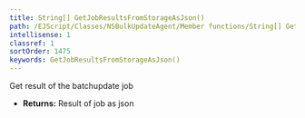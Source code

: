 ```yaml
---
title: String[] GetJobResultsFromStorageAsJson()
path: /EJScript/Classes/NSBulkUpdateAgent/Member functions/String[] GetJobResultsFromStorageAsJson()
intellisense: 1
classref: 1
sortOrder: 1475
keywords: GetJobResultsFromStorageAsJson()
---
```



Get result of the batchupdate job



* **Returns:** Result of job as json


